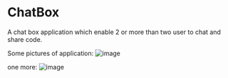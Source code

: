 # ChatBox
A chat box application which enable 2 or more than two user to chat and share code.

Some pictures of application:
![image](https://user-images.githubusercontent.com/80789344/173578833-a3407312-a91e-4235-ae16-30420df47749.png)


one more:
![image](https://user-images.githubusercontent.com/80789344/173578921-a968b33f-e4d8-46a5-88fc-dd87772648f3.png)
